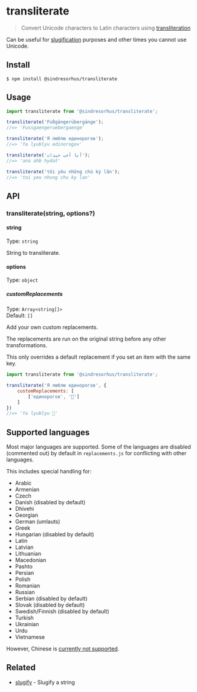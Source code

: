 # transliterate

> Convert Unicode characters to Latin characters using [transliteration](https://en.wikipedia.org/wiki/Transliteration)

Can be useful for [slugification](https://github.com/sindresorhus/slugify) purposes and other times you cannot use Unicode.

## Install

```
$ npm install @sindresorhus/transliterate
```

## Usage

```js
import transliterate from '@sindresorhus/transliterate';

transliterate('Fußgängerübergänge');
//=> 'Fussgaengeruebergaenge'

transliterate('Я люблю единорогов');
//=> 'Ya lyublyu edinorogov'

transliterate('أنا أحب حيدات');
//=> 'ana ahb hydat'

transliterate('tôi yêu những chú kỳ lân');
//=> 'toi yeu nhung chu ky lan'
```

## API

### transliterate(string, options?)

#### string

Type: `string`

String to transliterate.

#### options

Type: `object`

##### customReplacements

Type: `Array<string[]>`\
Default: `[]`

Add your own custom replacements.

The replacements are run on the original string before any other transformations.

This only overrides a default replacement if you set an item with the same key.

```js
import transliterate from '@sindresorhus/transliterate';

transliterate('Я люблю единорогов', {
	customReplacements: [
		['единорогов', '🦄']
	]
})
//=> 'Ya lyublyu 🦄'
```

## Supported languages

Most major languages are supported. Some of the languages are disabled (commented out) by default in `replacements.js` for conflicting with other languages.

This includes special handling for:

- Arabic
- Armenian
- Czech
- Danish (disabled by default)
- Dhivehi
- Georgian
- German (umlauts)
- Greek
- Hungarian (disabled by default)
- Latin
- Latvian
- Lithuanian
- Macedonian
- Pashto
- Persian
- Polish
- Romanian
- Russian
- Serbian (disabled by default)
- Slovak (disabled by default)
- Swedish/Finnish (disabled by default)
- Turkish
- Ukrainian
- Urdu
- Vietnamese

However, Chinese is [currently not supported](https://github.com/sindresorhus/transliterate/issues/1).

## Related

- [slugify](https://github.com/sindresorhus/slugify) - Slugify a string
